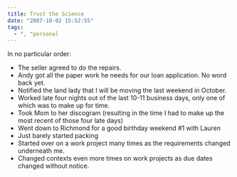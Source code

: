 ```yaml
---
title: Trust the Science
date: "2007-10-02 15:52:55"
tags:
  - ", "personal
---
```

In no particular order:
<ul>
<li>The seller agreed to do the repairs.</li>
<li>Andy got all the paper work he needs for our loan application.  No word back yet.</li>
<li>Notified the land lady that I will be moving the last weekend in October.</li>
<li>Worked late four nights out of the last 10-11 business days, only one of which was to make up for time.</li>
<li>Took Mom to her discogram (resulting in the time I had to make up the most recent of those four late days)</li>
<li>Went down to Richmond for a good birthday weekend #1 with Lauren</li>
<li>Just barely started packing</li>
<li>Started over on a work project many times as the requirements changed underneath me.</li>
<li>Changed contexts even more times on work projects as due dates changed without notice.</li>
</ul>

